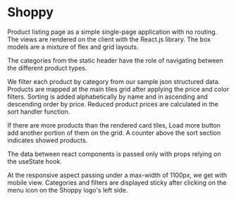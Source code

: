# Shoppy
Product listing page as a simple single-page application with no routing. The views are rendered on the client with the React.js library. The box models are a mixture of flex and grid layouts.

The categories from the static header have the role of navigating between the different product types. 

We filter each product by category from our sample json structured data. Products are mapped at the main tiles grid after applying the price and color filters. Sorting is added alphabetically by name and in ascending and descending order by price. Reduced product prices are calculated in the sort handler function.

If there are more products than the rendered card tiles, Load more button add another portion of them on the grid. A counter above the sort section indicates showed products.

The data between react components is passed only with props relying on the useState hook.

At the responsive aspect passing under a max-width of 1100px, we get with mobile view. Categories and filters are displayed sticky after clicking on the menu icon on the Shoppy logo's left side. 

